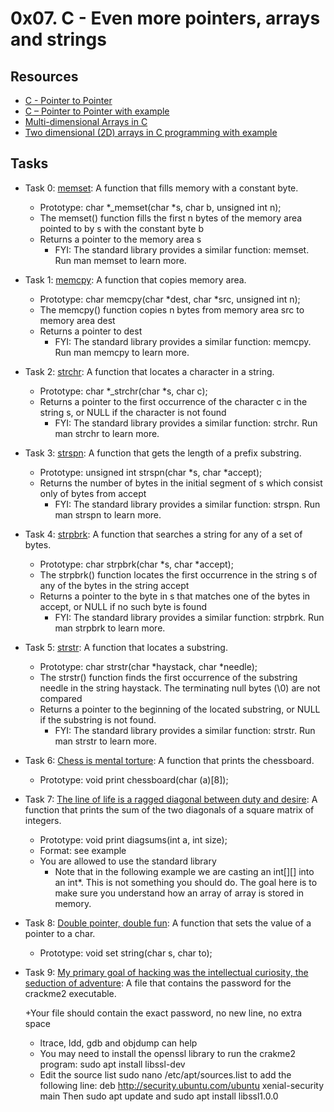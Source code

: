 # 0x07. C - Even more pointers, arrays and strings

## Resources

+ [C - Pointer to Pointer](https://www.tutorialspoint.com/cprogramming/c_pointer_to_pointer.htm)
+ [C – Pointer to Pointer with example](https://beginnersbook.com/2014/01/c-pointer-to-pointer/)
+ [Multi-dimensional Arrays in C](https://www.tutorialspoint.com/cprogramming/c_multi_dimensional_arrays.htm)
+ [Two dimensional (2D) arrays in C programming with example](https://beginnersbook.com/2014/01/2d-arrays-in-c-example/)

## Tasks
+ Task 0: [memset](https://github.com/Hiluhree/alx-low_level_programming/blob/master/0x07-pointers_arrays_strings/0-memset.c): A function that fills memory with a constant byte.

	+ Prototype: char *_memset(char *s, char b, unsigned int n);
	+ The memset() function fills the first n bytes of the memory area pointed to by s with the constant byte b
	+ Returns a pointer to the memory area s
		- FYI: The standard library provides a similar function: memset. Run man memset to learn more.
+ Task 1: [memcpy](https://github.com/Hiluhree/alx-low_level_programming/blob/master/0x07-pointers_arrays_strings/1-memcpy.c): A function that copies memory area.

	+ Prototype: char memcpy(char *dest, char *src, unsigned int n);
	+ The memcpy() function copies n bytes from memory area src to memory area dest
	+ Returns a pointer to dest
		- FYI: The standard library provides a similar function: memcpy. Run man memcpy to learn more.
+ Task 2: [strchr](https://github.com/Hiluhree/alx-low_level_programming/blob/master/0x07-pointers_arrays_strings/2-strchr.c): A function that locates a character in a string.

	+ Prototype: char *_strchr(char *s, char c);
	+ Returns a pointer to the first occurrence of the character c in the string s, or NULL if the character is not found
		- FYI: The standard library provides a similar function: strchr. Run man strchr to learn more.
+ Task 3: [strspn](https://github.com/Hiluhree/alx-low_level_programming/blob/master/0x07-pointers_arrays_strings/3-strspn.c): A  function that gets the length of a prefix substring.

	+ Prototype: unsigned int strspn(char *s, char *accept);
	+ Returns the number of bytes in the initial segment of s which consist only of bytes from accept
		- FYI: The standard library provides a similar function: strspn. Run man strspn to learn more.
+ Task 4: [strpbrk](https://github.com/Hiluhree/alx-low_level_programming/blob/master/0x07-pointers_arrays_strings/4-strpbrk.c): A function that searches a string for any of a set of bytes.

	+ Prototype: char strpbrk(char *s, char *accept);
	+ The strpbrk() function locates the first occurrence in the string s of any of the bytes in the string accept
	+ Returns a pointer to the byte in s that matches one of the bytes in accept, or NULL if no such byte is found
		- FYI: The standard library provides a similar function: strpbrk. Run man strpbrk to learn more.
+ Task 5: [strstr](https://github.com/Hiluhree/alx-low_level_programming/blob/master/0x07-pointers_arrays_strings/5-strstr.c): A function that locates a substring.

	+ Prototype: char strstr(char *haystack, char *needle);
	+ The strstr() function finds the first occurrence of the substring needle in the string haystack. The terminating null bytes (\0) are not compared
	+ Returns a pointer to the beginning of the located substring, or NULL if the substring is not found.
		- FYI: The standard library provides a similar function: strstr. Run man strstr to learn more.
+ Task 6: [Chess is mental torture](https://github.com/Hiluhree/alx-low_level_programming/blob/master/0x07-pointers_arrays_strings/7-print_chessboard.c): A function that prints the chessboard.

	+ Prototype: void print chessboard(char (a)[8]);
+ Task 7: [The line of life is a ragged diagonal between duty and desire](https://github.com/Hiluhree/alx-low_level_programming/blob/master/0x07-pointers_arrays_strings/8-print_diagsums.c): A function that prints the sum of the two diagonals of a square matrix of integers.

	+ Prototype: void print diagsums(int a, int size);
	+ Format: see example
	+ You are allowed to use the standard library
		- Note that in the following example we are casting an int[][] into an int*. This is not something you should do. The goal here is to make sure you understand how an array of array is stored in memory.
+ Task 8: [Double pointer, double fun](https://github.com/Hiluhree/alx-low_level_programming/blob/master/0x07-pointers_arrays_strings/100-set_string.c): A function that sets the value of a pointer to a char.

	+ Prototype: void set string(char s, char to);
+ Task 9: [My primary goal of hacking was the intellectual curiosity, the seduction of adventure](): A  file that contains the password for the crackme2 executable.

	+Your file should contain the exact password, no new line, no extra space
	+ ltrace, ldd, gdb and objdump can help
	+ You may need to install the openssl library to run the crakme2 program: sudo apt install libssl-dev
	+ Edit the source list sudo nano /etc/apt/sources.list to add the following line: deb http://security.ubuntu.com/ubuntu xenial-security main Then sudo apt update and sudo apt install libssl1.0.0
